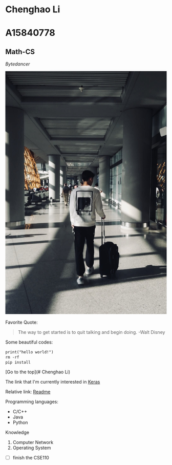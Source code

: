 # Chenghao Li
# A15840778
## Math-CS

*Bytedancer*

![Self Photography](profile.jpg)

Favorite Quote:
> The way to get started is to quit talking and begin doing. -Walt Disney

Some beautiful codes:
```
print("hello world!")
rm -rf
pip install
```

[Go to the top](# Chenghao Li)

The link that I'm currently interested in [Keras](https://keras.io)

Relative link: [Readme](README.md)

Programming languages:
- C/C++
- Java
- Python

Knowledge
1. Computer Network
2. Operating System

- [ ] finish the CSE110
